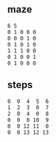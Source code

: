 ## maze
```
6 5
0 1 0 0 0
0 0 0 1 0
0 1 0 1 0
1 1 1 0 0
0 1 0 0 1
0 1 0 0 0
```

## steps
```
0  0  4  5  6
1  2  3  0  7
2  0  4  0  8
0  0  0 10  9
0  0 12 11  0
0  0 13 12 13
```